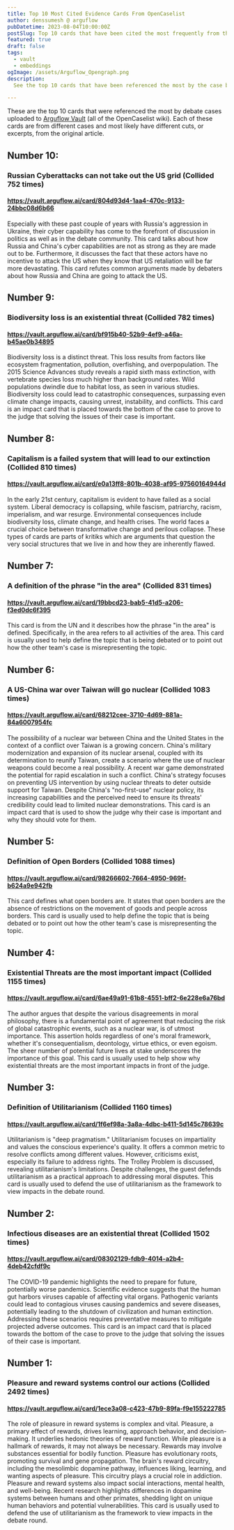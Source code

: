 ```yaml
---
title: Top 10 Most Cited Evidence Cards From OpenCaselist
author: denssumesh @ arguflow
pubDatetime: 2023-08-04T10:00:00Z
postSlug: Top 10 cards that have been cited the most frequently from the OpenCaselist wiki
featured: true
draft: false
tags:
  - vault
  - embeddings
ogImage: /assets/Arguflow_Opengraph.png
description:
  See the top 10 cards that have been referenced the most by the case briefs uploaded to Vault

---
```


These are the top 10 cards that were referenced the most by debate cases
uploaded to [Arguflow Vault](https::/vault.arguflow.ai/) (all of the OpenCaselist wiki). Each of these cards are from different cases
and most likely have different cuts, or excerpts, from the original article.

## Number 10:

### Russian Cyberattacks can not take out the US grid (Collided 752 times)

#### https://vault.arguflow.ai/card/804d93d4-1aa4-470c-9133-24bbc08d6b66

Especially with these past couple of years with Russia's aggression in Ukraine,
their cyber capability has come to the forefront of discussion in politics as
well as in the debate community. This card talks about how Russia and China's
cyber capabilities are not as strong as they are made out to be. Furthermore, it
discusses the fact that these actors have no incentive to attack the US when
they know that US retaliation will be far more devastating. This card refutes
common arguments made by debaters about how Russia and China are going to attack
the US.

## Number 9:

### Biodiversity loss is an existential threat (Collided 782 times)

#### https://vault.arguflow.ai/card/bf915b40-52b9-4ef9-a46a-b45ae0b34895

Biodiversity loss is a distinct threat. This loss results from factors like
ecosystem fragmentation, pollution, overfishing, and overpopulation. The 2015
Science Advances study reveals a rapid sixth mass extinction, with vertebrate
species loss much higher than background rates. Wild populations dwindle due to
habitat loss, as seen in various studies. Biodiversity loss could lead to
catastrophic consequences, surpassing even climate change impacts, causing
unrest, instability, and conflicts. This card is an impact card that is placed
towards the bottom of the case to prove to the judge that solving the issues of
their case is important.

## Number 8:

### Capitalism is a failed system that will lead to our extinction (Collided 810 times)

#### https://vault.arguflow.ai/card/e0a13ff8-801b-4038-af95-97560164944d

In the early 21st century, capitalism is evident to have failed as a social
system. Liberal democracy is collapsing, while fascism, patriarchy, racism,
imperialism, and war resurge. Environmental consequences include biodiversity
loss, climate change, and health crises. The world faces a crucial choice
between transformative change and perilous collapse. These types of cards are
parts of kritiks which are arguments that question the very social structures
that we live in and how they are inherently flawed.

## Number 7:

### A definition of the phrase "in the area" (Collided 831 times)

#### https://vault.arguflow.ai/card/19bbcd23-bab5-41d5-a206-f3ed0dc6f395

This card is from the UN and it describes how the phrase "in the area" is
defined. Specifically, in the area refers to all activities of the area. This
card is usually used to help define the topic that is being debated or to point
out how the other team's case is misrepresenting the topic.

## Number 6:

### A US-China war over Taiwan will go nuclear (Collided 1083 times)

#### https://vault.arguflow.ai/card/68212cee-3710-4d69-881a-84a6007954fc

The possibility of a nuclear war between China and the United States in the
context of a conflict over Taiwan is a growing concern. China's military
modernization and expansion of its nuclear arsenal, coupled with its
determination to reunify Taiwan, create a scenario where the use of nuclear
weapons could become a real possibility. A recent war game demonstrated the
potential for rapid escalation in such a conflict. China's strategy focuses on
preventing US intervention by using nuclear threats to deter outside support for
Taiwan. Despite China's "no-first-use" nuclear policy, its increasing
capabilities and the perceived need to ensure its threats' credibility could
lead to limited nuclear demonstrations. This card is an impact card that is used
to show the judge why their case is important and why they should vote for them.

## Number 5:

### Definition of Open Borders (Collided 1088 times)

#### https://vault.arguflow.ai/card/98266602-7664-4950-969f-b624a9e942fb

This card defines what open borders are. It states that open borders are the
absence of restrictions on the movement of goods and people across borders. This
card is usually used to help define the topic that is being debated or to point
out how the other team's case is misrepresenting the topic.

## Number 4:

### Existential Threats are the most important impact (Collided 1155 times)

#### https://vault.arguflow.ai/card/6ae49a91-61b8-4551-bff2-6e228e6a76bd

The author argues that despite the various disagreements in moral philosophy,
there is a fundamental point of agreement that reducing the risk of global
catastrophic events, such as a nuclear war, is of utmost importance. This
assertion holds regardless of one's moral framework, whether it's
consequentialism, deontology, virtue ethics, or even egoism. The sheer number of
potential future lives at stake underscores the importance of this goal. This
card is usually used to help show why existential threats are the most important
impacts in front of the judge.

## Number 3:

### Definition of Utilitarianism (Collided 1160 times)

#### https://vault.arguflow.ai/card/1f6ef98a-3a8a-4dbc-b411-5d145c78639c

Utilitarianism is "deep pragmatism." Utilitarianism focuses on impartiality and
values the conscious experience's quality. It offers a common metric to resolve
conflicts among different values. However, criticisms exist, especially its
failure to address rights. The Trolley Problem is discussed, revealing
utilitarianism's limitations. Despite challenges, the guest defends
utilitarianism as a practical approach to addressing moral disputes. This card
is usually used to defend the use of utilitarianism as the framework to view
impacts in the debate round.

## Number 2:

### Infectious diseases are an existential threat (Collided 1502 times)

#### https://vault.arguflow.ai/card/08302129-fdb9-4014-a2b4-4deb42cfdf9c

The COVID-19 pandemic highlights the need to prepare for future, potentially
worse pandemics. Scientific evidence suggests that the human gut harbors viruses
capable of affecting vital organs. Pathogenic variants could lead to contagious
viruses causing pandemics and severe diseases, potentially leading to the
shutdown of civilization and human extinction. Addressing these scenarios
requires preventative measures to mitigate projected adverse outcomes. This card
is an impact card that is placed towards the bottom of the case to prove to the
judge that solving the issues of their case is important.

## Number 1:

### Pleasure and reward systems control our actions (Collided 2492 times)

#### https://vault.arguflow.ai/card/1ece3a08-c423-47b9-89fa-f9e155222785

The role of pleasure in reward systems is complex and vital. Pleasure, a primary
effect of rewards, drives learning, approach behavior, and decision-making. It
underlies hedonic theories of reward function. While pleasure is a hallmark of
rewards, it may not always be necessary. Rewards may involve substances
essential for bodily function. Pleasure has evolutionary roots, promoting
survival and gene propagation. The brain's reward circuitry, including the
mesolimbic dopamine pathway, influences liking, learning, and wanting aspects of
pleasure. This circuitry plays a crucial role in addiction. Pleasure and reward
systems also impact social interactions, mental health, and well-being. Recent
research highlights differences in dopamine systems between humans and other
primates, shedding light on unique human behaviors and potential
vulnerabilities. This card is usually used to defend the use of utilitarianism
as the framework to view impacts in the debate round.
